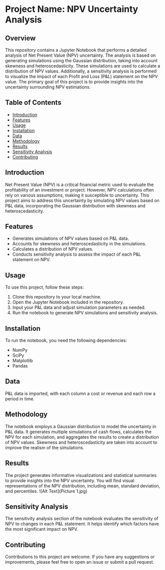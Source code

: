 # Project Name: NPV Uncertainty Analysis

## Overview

This repository contains a Jupyter Notebook that performs a detailed analysis of Net Present Value (NPV) uncertainty. The analysis is based on generating simulations using the Gaussian distribution, taking into account skewness and heteroscedasticity. These simulations are used to calculate a distribution of NPV values. Additionally, a sensitivity analysis is performed to visualize the impact of each Profit and Loss (P&L) statement on the NPV value. The primary goal of this project is to provide insights into the uncertainty surrounding NPV estimations.

## Table of Contents

- [Introduction](#introduction)
- [Features](#features)
- [Usage](#usage)
- [Installation](#installation)
- [Data](#data)
- [Methodology](#methodology)
- [Results](#results)
- [Sensitivity Analysis](#sensitivity-analysis)
- [Contributing](#contributing)

## Introduction

Net Present Value (NPV) is a critical financial metric used to evaluate the profitability of an investment or project. However, NPV calculations often rely on various assumptions, making it susceptible to uncertainty. This project aims to address this uncertainty by simulating NPV values based on P&L data, incorporating the Gaussian distribution with skewness and heteroscedasticity.

## Features

- Generates simulations of NPV values based on P&L data.
- Accounts for skewness and heteroscedasticity in the simulations.
- Calculates a distribution of NPV values.
- Conducts sensitivity analysis to assess the impact of each P&L statement on NPV.

## Usage

To use this project, follow these steps:

1. Clone this repository to your local machine.
2. Open the Jupyter Notebook included in the repository.
3. Input your P&L data and adjust simulation parameters as needed.
4. Run the notebook to generate NPV simulations and sensitivity analysis.

## Installation

To run the notebook, you need the following dependencies:

- NumPy
- SciPy
- Matplotlib
- Pandas

## Data

P&L data is imported, with each column a cost or revenue and each row a period in time.

## Methodology

The notebook employs a Gaussian distribution to model the uncertainty in P&L data. It generates multiple simulations of cash flows, calculates the NPV for each simulation, and aggregates the results to create a distribution of NPV values. Skewness and heteroscedasticity are taken into account to improve the realism of the simulations.

## Results

The project generates informative visualizations and statistical summaries to provide insights into the NPV uncertainty. You will find visual representations of the NPV distribution, including mean, standard deviation, and percentiles.
![Alt Text](Picture 1.jpg)

## Sensitivity Analysis

The sensitivity analysis section of the notebook evaluates the sensitivity of NPV to changes in each P&L statement. It helps identify which factors have the most significant impact on NPV.

## Contributing

Contributions to this project are welcome. If you have any suggestions or improvements, please feel free to open an issue or submit a pull request.
